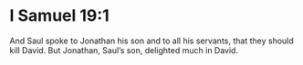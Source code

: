 # I Samuel 19:1

And Saul spoke to Jonathan his son and to all his servants, that they should kill David. But Jonathan, Saul’s son, delighted much in David.
